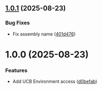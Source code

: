 ## [1.0.1](https://github.com/freakshowstudio/com.freakshowstudio.ucb-environment/compare/v1.0.0...v1.0.1) (2025-08-23)


### Bug Fixes

* Fix assembly name ([401d476](https://github.com/freakshowstudio/com.freakshowstudio.ucb-environment/commit/401d476c886a46dd9c51b222add574450fe0421f))

# 1.0.0 (2025-08-23)


### Features

* Add UCB Environment access ([d0befab](https://github.com/freakshowstudio/com.freakshowstudio.ucb-environment/commit/d0befabe97077928d07c0178bc1016e7eb69b5b4))
